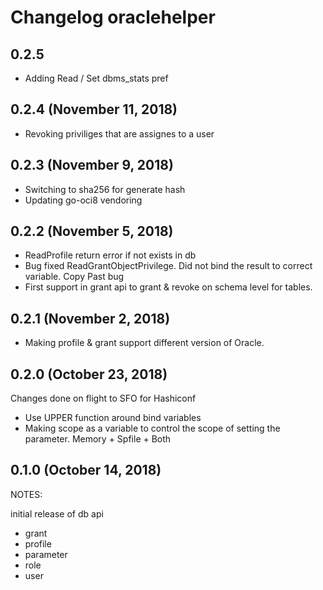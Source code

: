 # Changelog oraclehelper

## 0.2.5

* Adding Read / Set dbms_stats pref

## 0.2.4 (November 11, 2018)

* Revoking priviliges that are assignes to a user

## 0.2.3 (November 9, 2018)

* Switching to sha256 for generate hash
* Updating go-oci8 vendoring

## 0.2.2 (November 5, 2018)

* ReadProfile return error if not exists in db
* Bug fixed ReadGrantObjectPrivilege. Did not bind the result to correct variable. Copy Past bug
* First support in grant api to grant & revoke on schema level for tables.

## 0.2.1 (November 2, 2018)

* Making profile & grant support different version of Oracle.

## 0.2.0 (October 23, 2018)

Changes done on flight to SFO for Hashiconf

* Use UPPER function around bind variables
* Making scope as a variable to control the scope of setting the parameter. Memory + Spfile + Both

## 0.1.0 (October 14, 2018)

NOTES:

initial release of db api

* grant
* profile
* parameter
* role
* user
